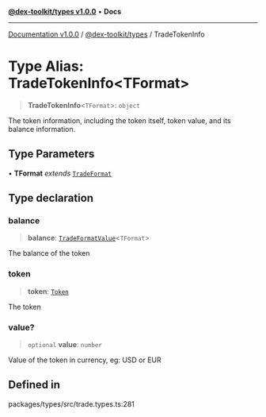 [**@dex-toolkit/types v1.0.0**](../README.md) • **Docs**

***

[Documentation v1.0.0](../../../packages.md) / [@dex-toolkit/types](../README.md) / TradeTokenInfo

# Type Alias: TradeTokenInfo\<TFormat\>

> **TradeTokenInfo**\<`TFormat`\>: `object`

The token information, including the token itself, token value, and its balance information.

## Type Parameters

• **TFormat** *extends* [`TradeFormat`](TradeFormat.md)

## Type declaration

### balance

> **balance**: [`TradeFormatValue`](TradeFormatValue.md)\<`TFormat`\>

The balance of the token

### token

> **token**: [`Token`](Token.md)

The token

### value?

> `optional` **value**: `number`

Value of the token in currency, eg: USD or EUR

## Defined in

packages/types/src/trade.types.ts:281
